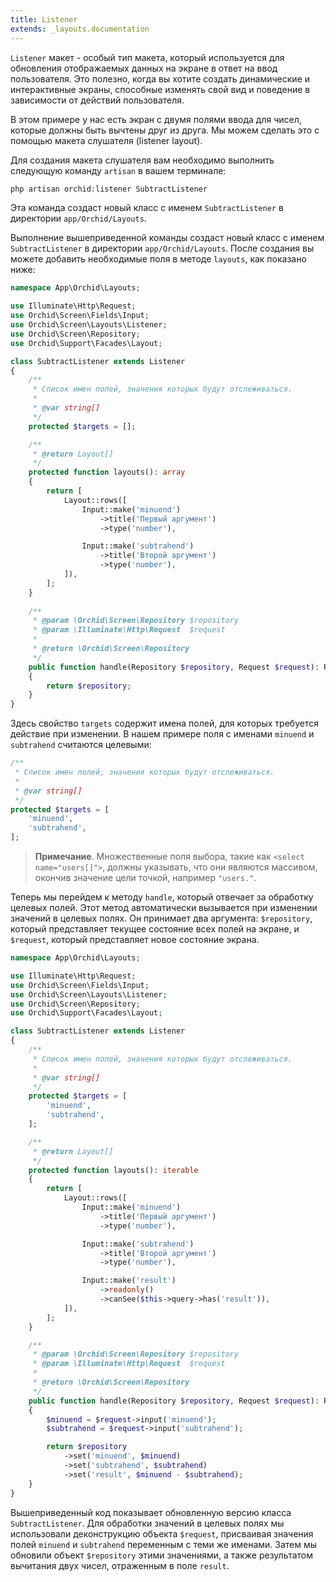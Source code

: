 ```yaml
---
title: Listener
extends: _layouts.documentation
---
```


`Listener` макет - особый тип макета, который используется для обновления отображаемых данных на экране в ответ на ввод пользователя. Это полезно, когда вы хотите создать динамические и интерактивные экраны, способные изменять свой вид и поведение в зависимости от действий пользователя.

В этом примере у нас есть экран с двумя полями ввода для чисел, которые должны быть вычтены друг из друга. Мы можем сделать это с помощью макета слушателя (listener layout).

Для создания макета слушателя вам необходимо выполнить следующую команду `artisan` в вашем терминале:

```php
php artisan orchid:listener SubtractListener
```

Эта команда создаст новый класс с именем `SubtractListener` в директории `app/Orchid/Layouts`.

Выполнение вышеприведенной команды создаст новый класс с именем `SubtractListener` в директории `app/Orchid/Layouts`. После создания вы можете добавить необходимые поля в методе `layouts`, как показано ниже:

```php
namespace App\Orchid\Layouts;

use Illuminate\Http\Request;
use Orchid\Screen\Fields\Input;
use Orchid\Screen\Layouts\Listener;
use Orchid\Screen\Repository;
use Orchid\Support\Facades\Layout;

class SubtractListener extends Listener
{
    /**
     * Список имен полей, значения которых будут отслеживаться.
     *
     * @var string[]
     */
    protected $targets = [];

    /**
     * @return Layout[]
     */
    protected function layouts(): array
    {
        return [
            Layout::rows([
                Input::make('minuend')
                    ->title('Первый аргумент')
                    ->type('number'),

                Input::make('subtrahend')
                    ->title('Второй аргумент')
                    ->type('number'),
            ]),
        ];
    }
    
    /**
     * @param \Orchid\Screen\Repository $repository
     * @param \Illuminate\Http\Request  $request
     *
     * @return \Orchid\Screen\Repository
     */
    public function handle(Repository $repository, Request $request): Repository
    {
        return $repository;
    }
}
```

Здесь свойство `targets` содержит имена полей, для которых требуется действие при изменении. В нашем примере поля с именами `minuend` и `subtrahend` считаются целевыми:
```php
/**
 * Список имен полей, значения которых будут отслеживаться.
 *
 * @var string[]
 */
protected $targets = [
    'minuend',
    'subtrahend',
];
```

> **Примечание**. Множественные поля выбора, такие как `<select name="users[]">`, должны указывать, что они являются массивом, окончив значение цели точкой, например `"users."`.

Теперь мы перейдем к методу `handle`, который отвечает за обработку целевых полей. Этот метод автоматически вызывается при изменении значений в целевых полях. Он принимает два аргумента: `$repository`, который представляет текущее состояние всех полей на экране, и `$request`, который представляет новое состояние экрана.

```php
namespace App\Orchid\Layouts;

use Illuminate\Http\Request;
use Orchid\Screen\Fields\Input;
use Orchid\Screen\Layouts\Listener;
use Orchid\Screen\Repository;
use Orchid\Support\Facades\Layout;

class SubtractListener extends Listener
{
    /**
     * Список имен полей, значения которых будут отслеживаться.
     *
     * @var string[]
     */
    protected $targets = [
        'minuend',
        'subtrahend',
    ];

    /**
     * @return Layout[]
     */
    protected function layouts(): iterable
    {
        return [
            Layout::rows([
                Input::make('minuend')
                    ->title('Первый аргумент')
                    ->type('number'),

                Input::make('subtrahend')
                    ->title('Второй аргумент')
                    ->type('number'),

                Input::make('result')
                    ->readonly()
                    ->canSee($this->query->has('result')),
            ]),
        ];
    }

    /**
     * @param \Orchid\Screen\Repository $repository
     * @param \Illuminate\Http\Request  $request
     *
     * @return \Orchid\Screen\Repository
     */
    public function handle(Repository $repository, Request $request): Repository
    {
        $minuend = $request->input('minuend');
        $subtrahend = $request->input('subtrahend');

        return $repository
            ->set('minuend', $minuend)
            ->set('subtrahend', $subtrahend)
            ->set('result', $minuend - $subtrahend);
    }
}
```

Вышеприведенный код показывает обновленную версию класса `SubtractListener`. Для обработки значений в целевых полях мы использовали деконструкцию объекта `$request`, присваивая значения полей `minuend` и `subtrahend` переменным с теми же именами. Затем мы обновили объект `$repository` этими значениями, а также результатом вычитания двух чисел, отраженным в поле `result`.
